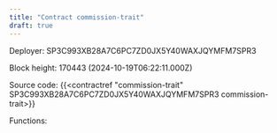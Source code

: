 ```yaml
---
title: "Contract commission-trait"
draft: true
---
```

Deployer: SP3C993XB28A7C6PC7ZD0JX5Y40WAXJQYMFM7SPR3


 



Block height: 170443 (2024-10-19T06:22:11.000Z)

Source code: {{<contractref "commission-trait" SP3C993XB28A7C6PC7ZD0JX5Y40WAXJQYMFM7SPR3 commission-trait>}}

Functions:


